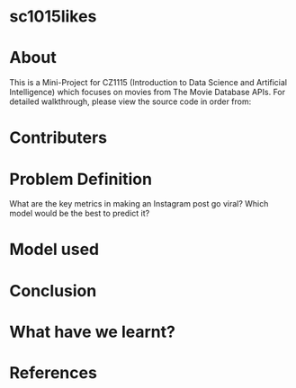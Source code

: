 # sc1015likes
# About
This is a Mini-Project for CZ1115 (Introduction to Data Science and Artificial Intelligence) which focuses on movies from The Movie Database APIs. For detailed walkthrough, please view the source code in order from:
# Contributers
# Problem Definition
What are the key metrics in making an Instagram post go viral?
Which model would be the best to predict it?
# Model used
# Conclusion
# What have we learnt?
# References

